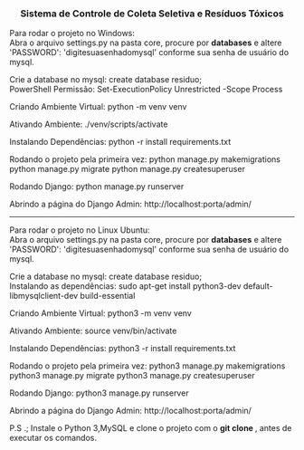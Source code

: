 <h3 align='center'>Sistema de Controle de Coleta Seletiva e Resíduos Tóxicos</h3>

Para rodar o projeto no Windows:
<br>
Abra o arquivo settings.py na pasta core, procure por <strong> databases</strong> e altere 'PASSWORD': 'digitesuasenhadomysql' conforme sua senha de usuário do mysql.

Crie a database no mysql: create database residuo;<br>
PowerShell Permissão: Set-ExecutionPolicy Unrestricted -Scope Process

Criando Ambiente Virtual: python -m venv venv

Ativando Ambiente: ./venv/scripts/activate

Instalando Dependências: python -r install requirements.txt

Rodando o projeto pela primeira vez:
python manage.py makemigrations
python manage.py migrate
python manage.py createsuperuser

Rodando Django:
python manage.py runserver

Abrindo a página do Django Admin:
http://localhost:porta/admin/

-----------------------------

Para rodar o projeto no Linux Ubuntu:
<br>
Abra o arquivo settings.py na pasta core, procure por <strong> databases</strong> e altere 'PASSWORD': 'digitesuasenhadomysql' conforme sua senha de usuário do mysql.

Crie a database no mysql: create database residuo;<br>
Instalando as dependências: sudo apt-get install python3-dev default-libmysqlclient-dev build-essential

Criando Ambiente Virtual: python3 -m venv venv

Ativando Ambiente: source venv/bin/activate

Instalando Dependências: python3 -r install requirements.txt

Rodando o projeto pela primeira vez:
python3 manage.py makemigrations
python3 manage.py migrate
python3 manage.py createsuperuser

Rodando Django:
python3 manage.py runserver

Abrindo a página do Django Admin:
http://localhost:porta/admin/

P.S .; Instale o Python 3,MySQL e clone o projeto com o <strong> git clone </strong>, antes de executar os comandos.
